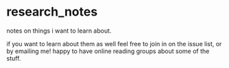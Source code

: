 research_notes
========

notes on things i want to learn about.

if you want to learn about them as well feel free to join in on the issue list, or by emailing me! happy to have online reading groups about some of the stuff.
